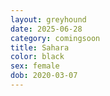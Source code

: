```yaml
---
layout: greyhound
date: 2025-06-28
category: comingsoon
title: Sahara
color: black
sex: female
dob: 2020-03-07
---
```


